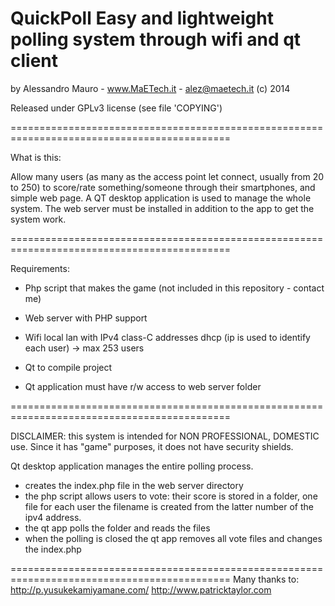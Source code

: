 QuickPoll
Easy and lightweight polling system through wifi and qt client
============================================================================================

by Alessandro Mauro - www.MaETech.it - alez@maetech.it (c) 2014

Released under GPLv3 license (see file 'COPYING')

============================================================================================

What is this:

Allow many users (as many as the access point let connect, usually from 20 to 250) 
to score/rate something/someone through their smartphones, and simple web page.
A QT desktop application is used to manage the whole system.
The web server must be installed in addition to the app to get the system work.

============================================================================================

Requirements:

- Php script that makes the game (not included in this repository - contact me)

- Web server with PHP support

- Wifi local lan with IPv4 class-C addresses dhcp (ip is used to identify each user) -> max 253 users

- Qt to compile project

- Qt application must have r/w access to web server folder

============================================================================================

DISCLAIMER: this system is intended for NON PROFESSIONAL, DOMESTIC use.
Since it has "game" purposes, it does not have security shields.

Qt desktop application manages the entire polling process.
- creates the index.php file in the web server directory
- the php script allows users to vote: their score is stored in a folder, one file for each user
   the filename is created from the latter number of the ipv4 address.
- the qt app polls the folder and reads the files
- when the polling is closed the qt app removes all vote files and changes the index.php

============================================================================================
Many thanks to:
http://p.yusukekamiyamane.com/
http://www.patricktaylor.com
